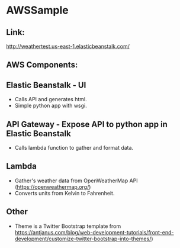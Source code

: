 # AWSSample

## Link:
http://weathertest.us-east-1.elasticbeanstalk.com/

## AWS Components:

## Elastic Beanstalk - UI
 * Calls API and generates html.
 * Simple python app with wsgi.

## API Gateway - Expose API to python app in Elastic Beanstalk
 * Calls lambda function to gather and format data.

## Lambda
 * Gather's weather data from OpenWeatherMap API (https://openweathermap.org/)
 * Converts units from Kelvin to Fahrenheit.

## Other
 * Theme is a Twitter Bootstrap template from https://antjanus.com/blog/web-development-tutorials/front-end-development/customize-twitter-bootstrap-into-themes/)
